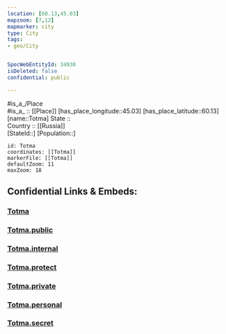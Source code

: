 ```yaml
---
location: [60.13,45.03] 
mapzoom: [7,12] 
mapmarker: city 
type: City
tags:
- geo/City


SpocWebEntityId: 34930
isDeleted: false
confidential: public

---
```

#is_a_/Place  
#is_a_ :: [[Place]] 
[has_place_longitude::45.03] 
[has_place_latitude::60.13] 
[name::Totma] 
State ::  
Country :: [[Russia]]  
[StateId::] 
[Population::] 



```leaflet
id: Totma
coordinates: [[Totma]] 
markerFile: [[Totma]] 
defaultZoom: 11 
maxZoom: 18
```


## Confidential Links & Embeds: 

### [Totma](/_Standards/Earth/Continent/Europe/Europe~East/Russia/Russia~NorthWest/Vologda_Oblast/City/Totma.md) 

### [Totma.public](/_public/Earth/Continent/Europe/Europe~East/Russia/Russia~NorthWest/Vologda_Oblast/City/Totma.public.md) 

### [Totma.internal](/_internal/Earth/Continent/Europe/Europe~East/Russia/Russia~NorthWest/Vologda_Oblast/City/Totma.internal.md) 

### [Totma.protect](/_protect/Earth/Continent/Europe/Europe~East/Russia/Russia~NorthWest/Vologda_Oblast/City/Totma.protect.md) 

### [Totma.private](/_private/Earth/Continent/Europe/Europe~East/Russia/Russia~NorthWest/Vologda_Oblast/City/Totma.private.md) 

### [Totma.personal](/_personal/Earth/Continent/Europe/Europe~East/Russia/Russia~NorthWest/Vologda_Oblast/City/Totma.personal.md) 

### [Totma.secret](/_secret/Earth/Continent/Europe/Europe~East/Russia/Russia~NorthWest/Vologda_Oblast/City/Totma.secret.md)

